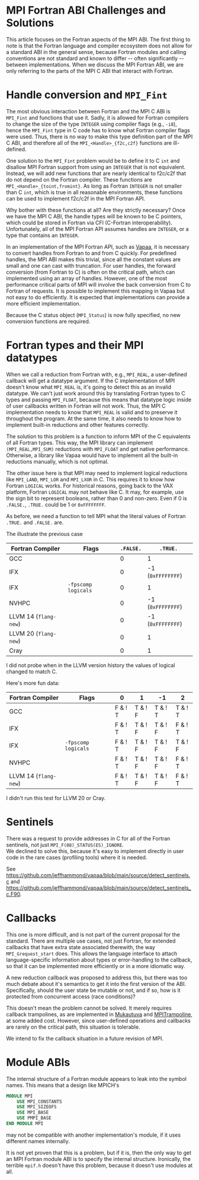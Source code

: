 # MPI Fortran ABI Challenges and Solutions

This article focuses on the Fortran aspects of the MPI ABI.
The first thing to note is that the Fortran language and compiler ecosystem
does not allow for a standard ABI in the general sense, because Fortran
modules and calling conventions are not standard and known to differ --
often significantly -- between implementations.
When we discuss the MPI Fortran ABI, we are only referring to the parts
of the MPI C ABI that interact with Fortran.

# Handle conversion and `MPI_Fint`

The most obvious interaction between Fortran and the MPI C ABI is `MPI_Fint`
and functions that use it.  Sadly, it is allowed for Fortran compilers to
change the size of the type `INTEGER` using compiler flags (e.g., `-i8`),
hence the `MPI_Fint` type in C code has to know what Fortran compiler flags
were used.  Thus, there is no way to make this type definition part of the
MPI C ABI, and therefore all of the `MPI_<Handle>_{f2c,c2f}` functions are
ill-defined.

One solution to the `MPI_Fint` problem would be to define it to C `int`
and disallow MPI Fortran support from using an `INTEGER` that is not
equivalent.  Instead, we will add new functions that are nearly identical
to f2c/c2f that do not depend on the Fortran compiler.  These functions
are `MPI_<Handle>_{toint,fromint}`.
As long as Fortran `INTEGER` is not smaller than C `int`, which is true
in all reasonable environments, these functions can be used to implement
f2c/c2f in the MPI Fortran API.

Why bother with these functions at all?  Are they strictly necessary?
Once we have the MPI C ABI, the handle types will be known to be C pointers,
which could be stored in Fortran via CFI (C-Fortran interoperability).
Unfortunately, all of the MPI Fortran API assumes handles are `INTEGER`,
or a type that contains an `INTEGER`.

In an implementation of the MPI Fortran API, 
such as [Vapaa](https://github.com/jeffhammond/vapaa), 
it is necessary to convert handles from Fortran to and from C quickly.
For predefined handles, the MPI ABI makes this trivial, since all the
constant values are small and one can cast with truncation.
For user handles, the forward conversion (from Fortran to C) is often
on the critical path, which can implemented using an array of handles.
However, one of the most performance critical parts of MPI will involve
the back conversion from C to Fortran of requests.  It is possible to
implement this mapping in Vapaa but not easy to do efficiently.
It is expected that implementations can provide a more efficient implementation.

Because the C status object (`MPI_Status`) is now fully specified, no
new conversion functions are required.

# Fortran types and their MPI datatypes

When we call a reduction from Fortran with, e.g., `MPI_REAL`,
a user-defined callback will get a datatype argument.
If the C implementation of MPI doesn't know what `MPI_REAL` is,
it's going to detect this as an invalid datatype.
We can't just work around this by translating Fortran types
to C types and passing `MPI_FLOAT`, because this means that
datatype logic inside of user callbacks written in Fortran will
not work.
Thus, the MPI C implementation needs to know that `MPI_REAL` is
valid and to preserve it throughout the program.
At the same time, it also needs to know how to implement built-in
reductions and other features correctly.

The solution to this problem is a function to inform MPI of the
C equivalents of all Fortran types.  This way, the MPI library can
implement `(MPI_REAL,MPI_SUM)` reductions with `MPI_FLOAT` and get
native performance.  Otherwise, a library like Vapaa would have to
implement all the built-in reductions manually, which is not optimal.

The other issue here is that MPI may need to implement logical reductions
like `MPI_LAND`, `MPI_LOR` and `MPI_LXOR` in C.  This requires it to know
how Fortran `LOGICAL` works.  For historical reasons, going back to the
VAX platform, Fortran `LOGICAL` may not behave like C.  It may, for example,
use the sign bit to represent booleans, rather than 0 and non-zero.
Even if 0 is `.FALSE.`, `.TRUE.` could be 1 or `0xFFFFFFFF`.

As before, we need a function to tell MPI what the literal values of
Fortran `.TRUE.` and `.FALSE.` are.

The illustrate the previous case

Fortran Compiler|Flags|`.FALSE.`|`.TRUE.`
---|---|---|---
GCC |  | 0 | 1
IFX |  | 0 | -1 (`0xFFFFFFFF`)
IFX | `-fpscomp logicals` | 0 | 1
NVHPC |  | 0 | -1 (`0xFFFFFFFF`)
LLVM 14 (`flang-new`) |  | 0 | -1 (`0xFFFFFFFF`)
LLVM 20 (`flang-new`) |  | 0 | 1
Cray |  | 0 | 1

I did not probe when in the LLVM version history the values of logical changed to match C.

Here's more fun data:

Fortran Compiler|Flags| 0 | 1 | -1 | 2
---|---|---|---|---|---
GCC |  | F & ! T | T & ! F | T & ! T | T & ! T
IFX |  | F & ! T | T & ! F | T & ! F | F & ! T
IFX | `-fpscomp logicals` | F & ! T | T & ! F | T & ! F | T & ! F
NVHPC |  | F & ! T | T & ! F | T & ! F | F & ! T
LLVM 14 (`flang-new`) |  | F & ! T | T & ! F | T & ! F | F & ! T

I didn't run this test for LLVM 20 or Cray.

# Sentinels

There was a request to provide addresses in C for all of 
the Fortran sentinels, not just `MPI_F(08)_STATUS(ES)_IGNORE`.  
We declined to solve this, because it's easy to implement directly
in user code in the rare cases (profiling tools) where it is needed.

See https://github.com/jeffhammond/vapaa/blob/main/source/detect_sentinels.c
and https://github.com/jeffhammond/vapaa/blob/main/source/detect_sentinels_c.F90.

# Callbacks

This one is more difficult, and is not part of the current proposal for the standard.
There are multiple use cases, not just Fortran, for extended callbacks that have
extra state associated therewith, the way `MPI_Grequest_start` does.
This allows the language interface to attach language-specific information
about types or error-handling to the callback, so that it can be implemented
more efficiently or in a more idiomatic way.

A new reduction callback was proposed to address this, but there was too much debate
about it's semantics to get it into the first version of the ABI.
Specifically, should the user state be mutable or not, and if so, how
is it protected from concurrent access (race conditions)?

This doesn't mean the problem cannot be solved.  It merely requires callback
trampolines, as are implemented in
[Mukautuva](https://github.com/jeffhammond/mukautuva) and
[MPITrampoline](https://github.com/eschnett/MPItrampoline),
at some added cost.
However, since user-defined operations and callbacks are rarely
on the critical path, this situation is tolerable.

We intend to fix the callback situation in a future revision of MPI.

# Module ABIs

The internal structure of a Fortran module appears to leak into the symbol names.
This means that a design like MPICH's
```fortran
MODULE MPI
    USE MPI_CONSTANTS
    USE MPI_SIZEOFS
    USE MPI_BASE
    USE PMPI_BASE
END MODULE MPI
```
may not be compatible with another implementation's module, if it uses different
names internally.

It is not yet proven that this is a problem, but if it is, then the only way
to get an MPI Fortran module ABI is to specify the internal structure.
Ironically, the terrible `mpif.h` doesn't have this problem, because it doesn't
use modules at all.
